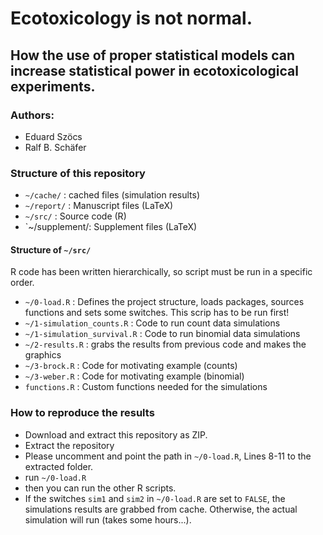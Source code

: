 # Ecotoxicology is not normal.
## How the use of proper statistical models can increase statistical power in ecotoxicological experiments.

### Authors: 

* Eduard Szöcs
* Ralf B. Schäfer


### Structure of this repository

* `~/cache/`	: cached files (simulation results)
* `~/report/` 	: Manuscript files (LaTeX)
* `~/src/`    	: Source code (R)
* `~/supplement/: Supplement files (LaTeX)



#### Structure of `~/src/`

R code has been written hierarchically, so script must be run in a specific order.

* `~/0-load.R`   				: Defines the project structure, loads packages, sources functions and sets some switches. This scrip has to be run first!
* `~/1-simulation_counts.R`    	: Code to run count data simulations
* `~/1-simulation_survival.R`	: Code to run binomial data simulations
* `~/2-results.R`				: grabs the results from previous code and makes the graphics
* `~/3-brock.R`					: Code for motivating example (counts)
* `~/3-weber.R`					: Code for motivating example (binomial)
* `functions.R`					: Custom functions needed for the simulations


### How to reproduce the results

* Download and extract this repository as ZIP.
* Extract the repository
* Please uncomment and point the path in `~/0-load.R`, Lines 8-11 to the extracted folder.
* run `~/0-load.R`
* then you can run the other R scripts.
* If the switches `sim1` and `sim2` in `~/0-load.R` are set to `FALSE`, the simulations results are grabbed from cache. Otherwise, the actual simulation will run (takes some hours...).